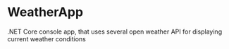 # WeatherApp
.NET Core console app, that uses several open weather API for displaying current weather conditions
